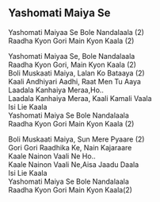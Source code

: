 ## Yashomati Maiya Se

Yashomati Maiyaa Se Bole Nandalaala (2)  
Raadha Kyon Gori Main Kyon Kaala (2)

Yashomati Maiyaa Se, Bole Nandalaala  
Raadha Kyon Gori, Main Kyon Kaala (2)  
Boli Muskaati Maiya, Lalan Ko Bataaya (2)  
Kaali Andhiyari Aadhi, Raat Men Tu Aaya  
Laadala Kanhaiya Meraa,Ho..  
Laadala Kanhaiya Meraa, Kaali Kamali Vaala  
Isi Lie Kaala  
Yashomati Maiya Se Bole Nandalaala  
Raadha Kyon Gori Main Kyon Kaala (2)

Boli Muskaati Maiya, Sun Mere Pyaare (2)  
Gori Gori Raadhika Ke, Nain Kajaraare  
Kaale Nainon Vaali Ne Ho..  
Kaale Nainon Vaali Ne,Aisa Jaadu Daala  
Isi Lie Kaala  
Yashomati Maiya Se Bole Nandalaala  
Raadha Kyon Gori Main Kyon Kaala(2)

